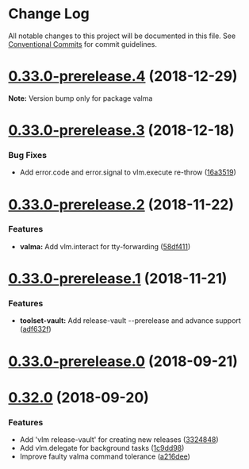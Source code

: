 # Change Log

All notable changes to this project will be documented in this file.
See [Conventional Commits](https://conventionalcommits.org) for commit guidelines.

# [0.33.0-prerelease.4](https://github.com/valaatech/vault/compare/v0.33.0-prerelease.3...v0.33.0-prerelease.4) (2018-12-29)

**Note:** Version bump only for package valma





# [0.33.0-prerelease.3](https://github.com/valaatech/vault/compare/v0.33.0-prerelease.2...v0.33.0-prerelease.3) (2018-12-18)


### Bug Fixes

* Add error.code and error.signal to vlm.execute re-throw ([16a3519](https://github.com/valaatech/vault/commit/16a3519))





# [0.33.0-prerelease.2](https://github.com/valaatech/vault/compare/v0.33.0-prerelease.1...v0.33.0-prerelease.2) (2018-11-22)


### Features

* **valma:** Add vlm.interact for tty-forwarding ([58df411](https://github.com/valaatech/vault/commit/58df411))





# [0.33.0-prerelease.1](https://github.com/valaatech/vault/compare/v0.33.0-prerelease.0...v0.33.0-prerelease.1) (2018-11-21)


### Features

* **toolset-vault:** Add release-vault --prerelease and advance support ([adf632f](https://github.com/valaatech/vault/commit/adf632f))





<a name="0.33.0-prerelease.0"></a>
# [0.33.0-prerelease.0](https://github.com/valaatech/vault/compare/v0.32.0...v0.33.0-prerelease.0) (2018-09-21)

<a name="0.32.0"></a>
# [0.32.0](https://github.com/valaatech/vault/compare/v0.31.1...v0.32.0) (2018-09-20)


### Features

* Add 'vlm release-vault' for creating new releases ([3324848](https://github.com/valaatech/vault/commit/3324848))
* Add vlm.delegate for background tasks ([1c9dd98](https://github.com/valaatech/vault/commit/1c9dd98))
* Improve faulty valma command tolerance ([a216dee](https://github.com/valaatech/vault/commit/a216dee))
